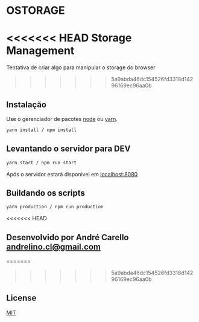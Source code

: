 # OSTORAGE

<<<<<<< HEAD
Storage Management
=======
Tentativa de criar algo para manipular o storage do browser
>>>>>>> 5a9abda46dc154526fd3318d14296169ec96aa0b


## Instalação

Use o gerenciador de pacotes [node](https://nodejs.org/en/) ou [yarn](https://yarnpkg.com/).

```bash
yarn install / npm install
```

## Levantando o servidor para DEV

```bash
yarn start / npm run start
```
Após o servidor estará disponivel em [localhost:8080](http://localhost:8080/)

## Buildando os scripts

```bash
yarn production / npm run production
```

<<<<<<< HEAD
## Desenvolvido por André Carello <andrelino.cl@gmail.com>

=======
>>>>>>> 5a9abda46dc154526fd3318d14296169ec96aa0b

## License
[MIT](https://choosealicense.com/licenses/mit/)
